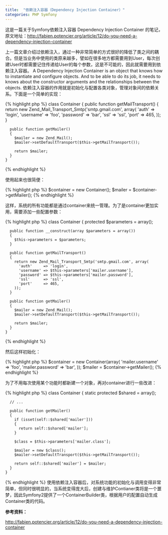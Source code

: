 ```yaml
---
title:  "依赖注入容器（Dependency Injection Container）"
categories: PHP Symfony
---
```


这是一篇关于Symfony依赖注入容器 Dependency Injection Container 的笔记，原文地址：<http://fabien.potencier.org/article/12/do-you-need-a-dependency-injection-container>

上一篇文章介绍过依赖注入，通过一种非常简单的方式很好的降低了类之间的耦合。但是当业务中使用的类原来越多，譬如在很多地方都需要用到User，每次创建User时都需要记住传递给User的每个参数，这是不可能的，因此就需要用到依赖注入容器。 A Dependency Injection Container is an object that knows how to instantiate and configure objects. And to be able to do its job, it needs to knows about the constructor arguments and the relationships between the objects. 依赖注入容器的作用就是初始化与配置各类对象，管理对象间的依赖关系。下面是一个简单的实现：

{% highlight php %}
    class Container
    {
      public function getMailTransport()
      {
        return new Zend_Mail_Transport_Smtp('smtp.gmail.com', array(
          'auth'     => 'login',
          'username' => 'foo',
          'password' => 'bar',
          'ssl'      => 'ssl',
          'port'     => 465,
        ));
      }
    
      public function getMailer()
      {
        $mailer = new Zend_Mail();
        $mailer->setDefaultTransport($this->getMailTransport());
    
        return $mailer;
      }
    }
{% endhighlight %}

使用起来也很简便：

{% highlight php %}
    $container = new Container();
    $mailer = $container->getMailer();
{% endhighlight %}

这样，系统的所有功能都是通过container来统一管理。为了是container更加实用，需要添加一些配置参数：

{% highlight php %}
    class Container
    {
      protected $parameters = array();
    
      public function __construct(array $parameters = array())
      {
        $this->parameters = $parameters;
      }
    
      public function getMailTransport()
      {
        return new Zend_Mail_Transport_Smtp('smtp.gmail.com', array(
          'auth'     => 'login',
          'username' => $this->parameters['mailer.username'],
          'password' => $this->parameters['mailer.password'],
          'ssl'      => 'ssl',
          'port'     => 465,
        ));
      }
    
      public function getMailer()
      {
        $mailer = new Zend_Mail();
        $mailer->setDefaultTransport($this->getMailTransport());
    
        return $mailer;
      }
    }
{% endhighlight %}

然后这样初始化：

{% highlight php %}
    $container = new Container(array(
      'mailer.username' => 'foo',
      'mailer.password' => 'bar',
    ));
    $mailer = $container->getMailer();
{% endhighlight %}

为了不用每次使用某个功能时都新建一个对象，再对container进行一些改进：

{% highlight php %}
    class Container
    {
      static protected $shared = array();
    
      // ...
    
      public function getMailer()
      {
        if (isset(self::$shared['mailer']))
        {
          return self::$shared['mailer'];
        }
    
        $class = $this->parameters['mailer.class'];
    
        $mailer = new $class();
        $mailer->setDefaultTransport($this->getMailTransport());
    
        return self::$shared['mailer'] = $mailer;
      }
    }
{% endhighlight %}
使用依赖注入容器后，对系统功能的初始化与调用变得非常简单，但同时很明显的，当系统变得庞大后，创建与维护Contianer类将是一个噩梦，因此Symfony2提供了一个ContainerBuilder类，根据用户的配置自动生成Container类的代码。

**参考资料：** 

<http://fabien.potencier.org/article/12/do-you-need-a-dependency-injection-container>

